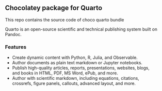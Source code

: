 ﻿## Chocolatey package for Quarto

This repo contains the source code of choco quarto bundle

Quarto is an open-source scientific and technical publishing system built on Pandoc.

### Features

* Create dynamic content with Python, R, Julia, and Observable.
* Author documents as plain text markdown or Jupyter notebooks.
* Publish high-quality articles, reports, presentations, websites, blogs, and books in HTML, PDF, MS Word, ePub, and more. 
* Author with scientific markdown, including equations, citations, crossrefs, figure panels, callouts, advanced layout, and more.